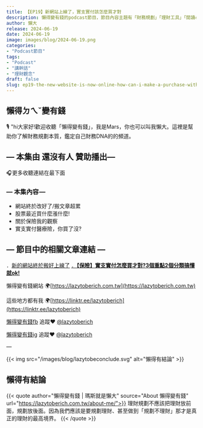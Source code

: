 ```yaml
---
title: 【EP19】新網站上線了，實支實付該怎麼買才對
description: 懶得變有錢的podcast節目，節目內容主題有「財務規劃」「理財工具」「閱讀心得」「職涯與生活」，內容涵蓋了你與金錢會產生的所有關係。如果想要讓自己對「財務規劃」的本質有更進一步的認識，歡迎訂閱、追蹤、分享並歡迎進一步提出你的想法，讓更多人一起財務有規劃、快樂有方法。
author: 懶大
release: 2024-06-19
date: 2024-06-19
image: images/blog/2024-06-19.png
categories:
- "Podcast節目"
tags:
- "Podcast"
- "講幹話"
- "理財觀念"
draft: false
slug: ep19-the-new-website-is-now-online-how-can-i-make-a-purchase-with-real-time-payment
---
```

## 懶得ㄉㄟˇ變有錢

🎙️ "hi大家好!歡迎收聽「懶得變有錢」，我是Mars，你也可以叫我懶大。這裡是幫助你了解財務規劃本質，鑑定自己財務DNA的的頻道。

## — 本集由 還沒有人 贊助播出—

🎧更多收聽連結在最下面

### — 本集內容 —

- 網站終於改好了/搬文章超累
- 股票最近買什麼漲什麼!
- 關於保險我的觀察
- 實支實付醫療險，你買了沒?

## — 節目中的相關文章連結 —

．[新的網站終於搬好上線了](https://lazytoberich.com.tw/)
[．**【保險】實支實付怎麼買才對?3個重點2個分類搞懂就ok!**](https://lazytoberich.com.tw/blog/insurance-how-to-buy-indemnity-insurance-correctly-3-key-points-to-help-you-plan-your-indemnity-health-insurance-with-confidence/)

懶得變有錢網站 🌍[https://lazytoberich.com.tw](https://lazytoberich.com.tw)

這些地方都有我 🌍[https://linktr.ee/lazytoberich](https://linktr.ee/lazytoberich)

[懶得變有錢fb](https://www.facebook.com/lazytoberich) 追蹤❤️ [@lazytoberich](https://www.facebook.com/lazytoberich)

[懶得變有錢ig](https://www.instagram.com/lazytoberich/) 追蹤❤️ [@lazytoberich](https://www.instagram.com/lazytoberich/)

—

{{< img src="/images/blog/lazytobeconclude.svg" alt="懶得有結論" >}}
## 懶得有結論
{{< quote author="懶得變有錢 | 瑪斯就是懶大" source="About 懶得變有錢" url="https://lazytoberich.com.tw/about-me/">}}
理財規劃不應該把理財放前面，規劃放後面。因為我們應該是要規劃理財、甚至做到「規劃不理財」那才是真正的理財的最高境界。
{{< /quote >}}
